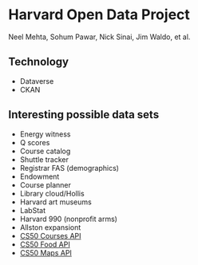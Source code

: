# Harvard Open Data Project

Neel Mehta, Sohum Pawar, Nick Sinai, Jim Waldo, et al.

## Technology
* Dataverse
* CKAN

## Interesting possible data sets

* Energy witness
* Q scores
* Course catalog
* Shuttle tracker
* Registrar FAS (demographics)
* Endowment
* Course planner
* Library cloud/Hollis
* Harvard art museums
* LabStat
* Harvard 990 (nonprofit arms)
* Allston expansiont
* [CS50 Courses API](https://manual.cs50.net/api/courses/)
* [CS50 Food API](https://manual.cs50.net/api/food/)
* [CS50 Maps API](https://manual.cs50.net/api/maps/)

